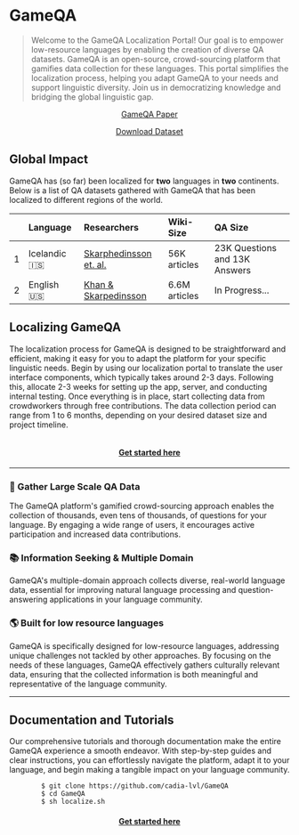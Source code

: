 # GameQA

> Welcome to the GameQA Localization Portal! Our goal is to empower low-resource languages by enabling the creation of diverse QA datasets. GameQA is an open-source, crowd-sourcing platform that gamifies data collection for these languages. This portal simplifies the localization process, helping you adapt GameQA to your needs and support linguistic diversity. Join us in democratizing knowledge and bridging the global linguistic gap.


<div class="container">
        <!-- Example row of columns -->
        <div class="row">
            <div class="col-md-6">
                <p style="text-align: center;">
                <a href="https://www.google.com">GameQA Paper</a>
            </p>
            </div>
            <div class="col-md-6">
                <p style="text-align: center;">
                    <a href="https://www.google.com">Download Dataset</a>
                </p>
            </div>
        </div>
</div>

## Global Impact

GameQA has (so far) been localized for <b>two</b> languages in <b>two</b> continents. Below is a list of QA datasets gathered with GameQA that has been localized to different regions of the world.

|| Language | Researchers | Wiki-Size | QA Size | 
|:--| :-------- | :----------- | :--------- | :------- |
|1| Icelandic 🇮🇸| [Skarphedinsson et. al.]() | 56K articles | 23K Questions and 13K Answers| 
|2| English 🇺🇸| [Khan & Skarpedinsson]() | 6.6M articles | In Progress...| 


## Localizing GameQA

The localization process for GameQA is designed to be straightforward and efficient, making it easy for you to adapt the platform for your specific linguistic needs. Begin by using our localization portal to translate the user interface components, which typically takes around 2-3 days. Following this, allocate 2-3 weeks for setting up the app, server, and conducting internal testing. Once everything is in place, start collecting data from crowdworkers through free contributions. The data collection period can range from 1 to 6 months, depending on your desired dataset size and project timeline.

![]()

<h4><p style="text-align: center;"><a href="/localization.md">Get started here</a></p></h4>

<hr>

<div class="container">
        <!-- Example row of columns -->
        <div class="row">
            <div class="col-md-4">
                <h3>💾 Gather Large Scale QA Data</h3>
                <p>The GameQA platform's gamified crowd-sourcing approach enables the collection of thousands, even tens of thousands, of questions for your language. By engaging a wide range of users, it encourages active participation and increased data contributions. </p>
                <!-- <p><a class="btn btn-secondary" href="#" role="button">View details »</a></p> -->
            </div>
            <div class="col-md-4">
                <h3>📚 Information Seeking & Multiple Domain</h3>
                <p>GameQA's multiple-domain approach collects diverse, real-world language data, essential for improving natural language processing and question-answering applications in your language community. </p>
                <!-- <p><a class="btn btn-secondary" href="#" role="button">View details »</a></p> -->
            </div>
            <div class="col-md-4">
                <h3>🌎 Built for low resource languages</h3>
                <p>GameQA is specifically designed for low-resource languages, addressing unique challenges not tackled by other approaches. By focusing on the needs of these languages, GameQA effectively gathers culturally relevant data, ensuring that the collected information is both meaningful and representative of the language community.</p>
                <!-- <p><a class="btn btn-secondary" href="#" role="button">View details »</a></p> -->
            </div>
        </div>
</div>

<hr>

## Documentation and Tutorials

Our comprehensive tutorials and thorough documentation make the entire GameQA experience a smooth endeavor. With step-by-step guides and clear instructions, you can effortlessly navigate the platform, adapt it to your language, and begin making a tangible impact on your language community.

```    
        $ git clone https://github.com/cadia-lvl/GameQA
        $ cd GameQA
        $ sh localize.sh
```

<h4><p style="text-align: center;"><a href="/localization.md">Get started here</a></p></h4>
